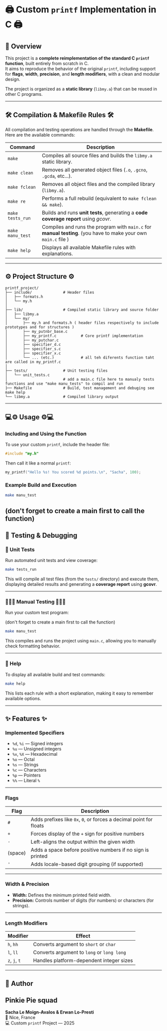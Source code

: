 # 🖨️ Custom `printf` Implementation in C 🖨️

## 📖 Overview

This project is a **complete reimplementation of the standard C `printf` function**, built entirely from scratch in C.  
It aims to reproduce the behavior of the original `printf`, including support for **flags**, **width**, **precision**, and **length modifiers**, with a clean and modular design.  

The project is organized as a **static library** (`libmy.a`) that can be reused in other C programs.

---

## 🛠️ Compilation & Makefile Rules 🛠️

All compilation and testing operations are handled through the **Makefile**.  
Here are the available commands:

| Command          | Description                                                                                                    |
|------------------|----------------------------------------------------------------------------------------------------------------|
| `make`           | Compiles all source files and builds the `libmy.a` static library.                                             |
| `make clean`     | Removes all generated object files (`.o`, `.gcno`, `.gcda`, etc...).                                           |
| `make fclean`    | Removes all object files and the compiled library (`libmy.a`).                                                 |
| `make re`        | Performs a full rebuild (equivalent to `make fclean && make`).                                                 |
| `make tests_run` | Builds and runs **unit tests**, generating a **code coverage report** using *gcovr*.                           |
| `make manu_test` | Compiles and runs the program with `main.c` for **manual testing**. (you have to make your own `main.c` file ) |
| `make help`      | Displays all available Makefile rules with explanations.                                                       |

---

## ⚙️ Project Structure ⚙️

```
printf_project/
├── include/              # Header files
│   ├── formats.h
│   └── my.h
│
├── lib/                  # Compiled static library and source folder
│   ├── libmy.a
│   └── my/
│       ├── my.h and formats.h ( header files respectively to include prototypes and for structures )
│       ├── my_putnbr_base.c
│       ├── my_printf.c           # Core printf implementation
│       ├── my_putchar.c
│       ├── specifier_d.c
│       ├── specifier_s.c
│       ├── specifier_x.c
│       └── ... (etc.)            # all teh diferents function taht are called in my_printf.c
│
├── tests/                # Unit testing files
│   └── unit_tests.c
│                         # add a main.c file here to manualy tests functions and use "make manu_tests" to compil and run 
├── Makefile              # Build, test management and debuging see make help
└── libmy.a               # Compiled library output
```

---

## 💻⚙️ Usage ⚙️💻

### Including and Using the Function

To use your custom `printf`, include the header file:

```c
#include "my.h"
```

Then call it like a normal `printf`:

```c
my_printf("Hello %s! You scored %d points.\n", "Sacha", 100);
```

### Example Build and Execution

```bash
make manu_test
```
(don't forget to create a main first to call the function)
---

## 🧪 Testing & Debugging

### 🧷 Unit Tests

Run automated unit tests and view coverage:

```bash
make tests_run
```

This will compile all test files (from the `tests/` directory) and execute them, displaying detailed results and generating a **coverage report** using **gcovr**.

---

### 👷🏻‍♀️ Manual Testing 👷🏻‍♀️

Run your custom test program:

(don't forget to create a main first to call the function)

```bash
make manu_test
```

This compiles and runs the project using `main.c`, allowing you to manually check formatting behavior.

---

### 🧰 Help

To display all available build and test commands:

```bash
make help
```

This lists each rule with a short explanation, making it easy to remember available options.

---

## ✨ Features ✨

### Implemented Specifiers

- `%d`, `%i` — Signed integers  
- `%u` — Unsigned integers  
- `%x`, `%X` — Hexadecimal  
- `%o` — Octal  
- `%s` — Strings  
- `%c` — Characters  
- `%p` — Pointers  
- `%%` — Literal `%`

---

### Flags

| Flag    | Description                                                        |
|---------|--------------------------------------------------------------------|
| `#`     | Adds prefixes like `0x`, `0`, or forces a decimal point for floats |
| `+`     | Forces display of the `+` sign for positive numbers                |
| `-`     | Left-aligns the output within the given width                      |
| (space) | Adds a space before positive numbers if no sign is printed         |
| `'`     | Adds locale-based digit grouping (if supported)                    |

---

### Width & Precision

- **Width:** Defines the minimum printed field width.  
- **Precision:** Controls number of digits (for numbers) or characters (for strings).  

---

### Length Modifiers

| Modifier      | Effect                                     |
|---------------|--------------------------------------------|
| `h`, `hh`     | Converts argument to `short` or `char`     |
| `l`, `ll`     | Converts argument to `long` or `long long` |
| `z`, `j`, `t` | Handles platform-dependent integer sizes   |

---

## 👤 Author
## Pinkie Pie squad

**Sacha Le Moign-Avalos & Erwan Lo-Presti**  
📍 Nice, France  
💻 Custom `printf` Project — 2025
